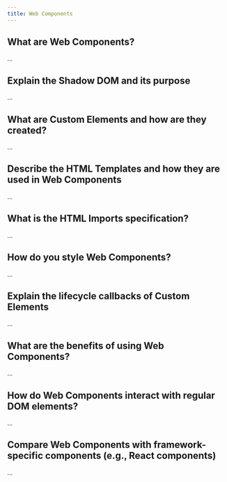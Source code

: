 ```yaml
---
title: Web Components
---
```


## What are Web Components?

...

## Explain the Shadow DOM and its purpose

...

## What are Custom Elements and how are they created?

...

## Describe the HTML Templates and how they are used in Web Components

...

## What is the HTML Imports specification?

...

## How do you style Web Components?

...

## Explain the lifecycle callbacks of Custom Elements

...

## What are the benefits of using Web Components?

...

## How do Web Components interact with regular DOM elements?

...

## Compare Web Components with framework-specific components (e.g., React components)

...